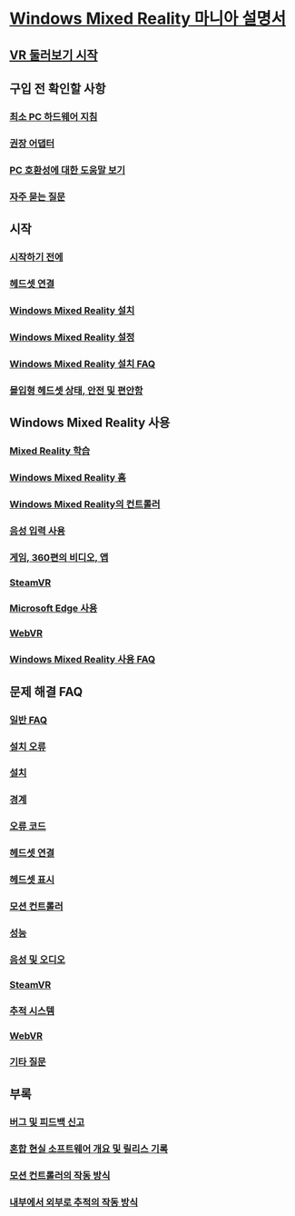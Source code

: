 # [Windows Mixed Reality 마니아 설명서](index.yml)
## [VR 둘러보기 시작](vr-journey.md)

## 구입 전 확인할 사항
<!-- ### [What is Windows Mixed Reality?](windows-mixed-reality.md) -->
### [최소 PC 하드웨어 지침](windows-mixed-reality-minimum-pc-hardware-compatibility-guidelines.md)
### [권장 어댑터](recommended-adapters-for-windows-mixed-reality-capable-pcs.md)
### [PC 호환성에 대한 도움말 보기](get-help-with-pc-compatibility.md)
### [자주 묻는 질문](before-you-buy-faqs.md)

## 시작
### [시작하기 전에](before-you-start.md)
### [헤드셋 연결](plug-in-your-headset.md)
### [Windows Mixed Reality 설치](install-windows-mixed-reality.md)
### [Windows Mixed Reality 설정](set-up-windows-mixed-reality.md)
### [Windows Mixed Reality 설치 FAQ](wmr-setup-faq.md)
### [몰입형 헤드셋 상태, 안전 및 편안함](wmr-health-safety-comfort.md)

## Windows Mixed Reality 사용
### [Mixed Reality 학습](learn-mixed-reality.md)
### [Windows Mixed Reality 홈](your-mixed-reality-home.md)
### [Windows Mixed Reality의 컨트롤러](controllers-in-wmr.md)
### [음성 입력 사용](using-speech-in-wmr.md)
### [게임, 360편의 비디오, 앱](using-games-and-apps-in-windows-mixed-reality.md)
### [SteamVR](using-steamvr-with-windows-mixed-reality.md)
### [Microsoft Edge 사용](using-microsoft-edge.md)  
### [WebVR](webvr.md)
### [Windows Mixed Reality 사용 FAQ](using-wmr-faq.md)

## 문제 해결 FAQ
### [일반 FAQ](troubleshooting-windows-mixed-reality.md)
### [설치 오류](installation_errors.md)
### [설치](set-up-questions.md)
### [경계](boundary-questions.md)
### [오류 코드](error-codes.md)
### [헤드셋 연결](headset-connectivity.md)
### [헤드셋 표시](headset-display.md)
### [모션 컨트롤러](motion-controller-problems.md)
### [성능](performance-questions.md)
### [음성 및 오디오](speech-and-audio.md)
### [SteamVR](steamvr-questions.md)
### [추적 시스템](tracking.md)
### [WebVR](webvr-questions.md)
### [기타 질문](other-questions.md)

## 부록
### [버그 및 피드백 신고](filing-feedback.md)
### [혼합 현실 소프트웨어 개요 및 릴리스 기록](mixed-reality-software.md)
### [모션 컨트롤러의 작동 방식](motion-controllers.md)
### [내부에서 외부로 추적의 작동 방식](tracking-system.md)
